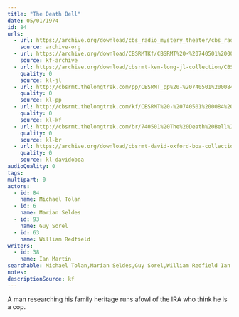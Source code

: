 ```yaml
---
title: "The Death Bell"
date: 05/01/1974
id: 84
urls: 
  - url: https://archive.org/download/cbs_radio_mystery_theater/cbs_radio_mystery_theater-0051-0100.zip/cbs_radio_mystery_theater-0051-0100%2Fcbsrmt_0084_the_death_bell.mp3
    source: archive-org
  - url: https://archive.org/download/CBSRMTKf/CBSRMT%20-%20740501%200084%20The%20Death%20Bell_kf.mp3
    source: kf-archive
  - url: https://archive.org/download/cbsrmt-ken-long-jl-collection/CBSRMT - 740501 0084 The Death Bell_jl.mp3
    quality: 0
    source: kl-jl
  - url: http://cbsrmt.thelongtrek.com/pp/CBSRMT_pp%20-%20740501%200084%20The%20Death%20Bell.mp3
    quality: 0
    source: kl-pp
  - url: http://cbsrmt.thelongtrek.com/kf/CBSRMT%20-%20740501%200084%20The%20Death%20Bell_kf.mp3
    quality: 0
    source: kl-kf
  - url: http://cbsrmt.thelongtrek.com/br/740501%20The%20Death%20Bell%20-%20WOR.mp3
    quality: 0
    source: kl-br
  - url: https://archive.org/download/cbsrmt-david-oxford-boa-collection/CBSRMT-740501-0084-The-Death-Bell-(64-44)_kf-{BoA}.mp3
    quality: 0
    source: kl-davidoboa
audioQuality: 0
tags: 
multipart: 0
actors:  
  - id: 84
    name: Michael Tolan  
  - id: 6
    name: Marian Seldes  
  - id: 93
    name: Guy Sorel  
  - id: 63
    name: William Redfield
writers:  
  - id: 38
    name: Ian Martin
searchable: Michael Tolan,Marian Seldes,Guy Sorel,William Redfield Ian Martin
notes: 
descriptionSource: kf
---
```

A man researching his family heritage runs afowl of the IRA who think he is a cop.